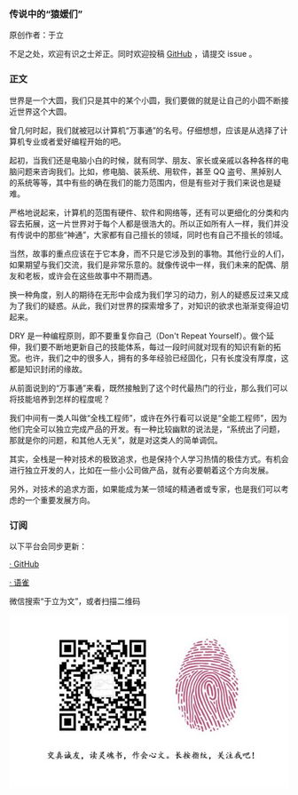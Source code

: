 
### 传说中的“猿媛们”

原创作者：于立

不足之处，欢迎有识之士斧正。同时欢迎投稿 [GitHub](https://github.com/shxingzhe/Internet) ，请提交 issue 。

### 正文

世界是一个大圆，我们只是其中的某个小圆，我们要做的就是让自己的小圆不断接近世界这个大圆。

曾几何时起，我们就被冠以计算机“万事通”的名号。仔细想想，应该是从选择了计算机专业或者爱好编程开始的吧。

起初，当我们还是电脑小白的时候，就有同学、朋友、家长或亲戚以各种各样的电脑问题来咨询我们。比如，修电脑、装系统、用软件，甚至 QQ 盗号、黑掉别人的系统等等，其中有些的确在我们的能力范围内，但是有些对于我们来说也是疑难。

严格地说起来，计算机的范围有硬件、软件和网络等，还有可以更细化的分类和内容去拓展，这一片世界对于每个人都是很浩大的。所以正如所有人一样，我们并没有传说中的那些“神通”，大家都有自己擅长的领域，同时也有自己不擅长的领域。

当然，故事的重点应该在于它本身，而不只是它涉及到的事物。其他行业的人们，如果期望与我们交流，我们是非常乐意的。就像传说中一样，我们未来的配偶、朋友和老板，或许会在这些故事中不期而遇。

换一种角度，别人的期待在无形中会成为我们学习的动力，别人的疑惑反过来又成为了我们的疑惑。从此，我们对世界的探索增多了，对知识的欲求也渐渐变得迫切起来。

DRY 是一种编程原则，即不要重复你自己（Don't Repeat Yourself）。做个延伸，我们要不断地更新自己的技能体系，每过一段时间就对现有的知识有新的拓宽。也许，我们之中的很多人，拥有的多年经验已经固化，只有长度没有厚度，这都是知识封闭的缘故。

从前面说到的“万事通”来看，既然接触到了这个时代最热门的行业，那么我们可以将技能培养到怎样的程度呢？

我们中间有一类人叫做“全栈工程师”，或许在外行看可以说是“全能工程师”，因为他们完全可以独立完成产品的开发。有一种比较幽默的说法是，“系统出了问题，那就是你的问题，和其他人无关”，就是对这类人的简单调侃。

其实，全栈是一种对技术的极致追求，也是保持个人学习热情的极佳方式。有机会进行独立开发的人，比如在一些小公司做产品，就有必要朝着这个方向发展。

另外，对技术的追求方面，如果能成为某一领域的精通者或专家，也是我们可以考虑的一个重要发展方向。


### 订阅

以下平台会同步更新：

[· GitHub](https://github.com/shxingzhe/Internet)

[· 语雀](https://www.yuque.com/yuli/internet)

微信搜索“于立为文”，或者扫描二维码

![](./wechat-mp.jpg)
